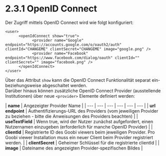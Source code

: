 # 2.3.1 OpenID Connect

Der Zugriff mittels OpenID Connect wird wie folgt konfiguriert:

```markup
<user>
      <openIdConnect show="true">
            <provider name="Google" endpoint="https://accounts.google.com/o/oauth2/auth" clientId="CHANGEME" clientSecret="CHANGEME" image="google.png" />
            <provider name="Facebook" endpoint="https://www.facebook.com/dialog/oauth" clientId="" clientSecret="" image="facebook.png" />
      </openIdConnect> 
</user>
```

Über das Attribut `show` kann die OpenID Connect Funktionalität separat ein- beziehungsweise abgeschaltet werden.  
Darüber hinaus können zusätzliche OpenID Connect Provider \(ausstellende Institutionen\) über neue `<provider>` Elemente definiert werden:

| **name** | Angezeigter Provider Name |
| --- | --- | --- | --- | --- | --- |
| **url endpoint** | Authentifizierungs-URL des Providers \(vom jeweiligen Provider zu beziehen - bitte die Anweisungen des Providers beachten\) |
| **useTextField** | Wenn true, wird der Nutzer zunächst aufgefordert, einen Nutzernamen einzugeben \(erforderlich für manche OpenID Provider\) |
| **clientId** | Registrierte ID des Goobi viewers beim jeweiligen Provider. Pro Goobi viewer Installation muss ein neuer Client beim Provider registriert werden. |
| **clientSecret** | Geheimer Schlüssel für die registrierte clientId |
| **image** | Dateiname des angezeigten Provider-spezifischen Bildes |

